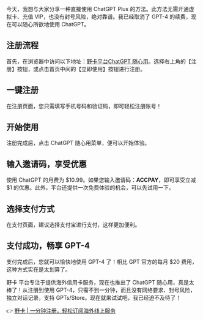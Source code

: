 今天，我想与大家分享一种直接使用 ChatGPT Plus 的方法。此方法无需开通虚拟卡、充值 VIP，也没有封号风险，绝对靠谱。我已经取消了 GPT-4 的续费，现在可以随心所欲地使用 ChatGPT。

## 注册流程

首先，在浏览器中访问以下地址：[野卡平台ChatGPT 随心用](https://bit.ly/bewildcard)。选择右上角的【注册】按钮，或点击首页中间的【立即使用】按钮进行注册。

## 一键注册

在注册页面，您只需填写手机号码和验证码，即可轻松注册账号！

## 开始使用

注册完成后，点击 ChatGPT 随心用菜单，便可以开始体验。

## 输入邀请码，享受优惠

使用 ChatGPT 的月费为 $10.99。如果您输入邀请码：**ACCPAY**，即可享受立减 $1 的优惠。此外，平台还提供一次免费体验的机会，可以先试用一下。

## 选择支付方式

在支付页面，建议选择支付宝进行支付，这样更加便利。

## 支付成功，畅享 GPT-4

支付完成后，您就可以愉快地使用 GPT-4 了！相比 GPT 官方的每月 $20 费用，这种方式实在是太划算了。

野卡 平台专注于提供海外信用卡服务，现在也推出了 ChatGPT 随心用，真是太棒了！从注册到使用 GPT-4，只需不到一分钟，而且没有网络要求、封号风险，独立对话记录，支持 GPTs/Store。现在就来试试吧，我已经迫不及待了！

👉 [野卡 | 一分钟注册，轻松订阅海外线上服务](https://bit.ly/bewildcard)